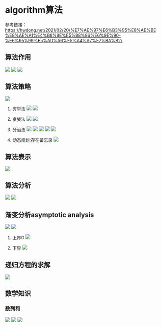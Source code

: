 # algorithm算法
参考链接：https://hwdong.net/2021/02/20/%E7%AE%97%E6%B3%95%E8%AE%BE%E8%AE%A1%E4%B8%8E%E5%88%86%E6%9E%90-%E6%95%99%E5%AD%A6%E5%A4%A7%E7%BA%B2/

## 算法作用
![](.algorithm_images/algorithm_purpose.png)
![](.algorithm_images/algorithm_purpose1.png)
![](.algorithm_images/algorithm_purpose2.png)

## 算法策略
![](.algorithm_images/algorithm_class.png)

1. 穷举法
![](.algorithm_images/example_1.png)
![](.algorithm_images/example_2.png)

2. 贪婪法
![](.algorithm_images/example_3.png)
![](.algorithm_images/example_4.png)

3. 分治法
![](.algorithm_images/divid_n_conqur.png)
![](.algorithm_images/divid__n_conqour2.png)
![](.algorithm_images/divid_n_conqour3.png)
![](.algorithm_images/example_5.png)
![](.algorithm_images/example_6.png)

4. 动态规划:存在备忘录
![](.algorithm_images/dp1.png)

## 算法表示
![](.algorithm_images/algorithm_expression.png)

## 算法分析
![](.algorithm_images/analysis_performance.png)
![](.algorithm_images/analysis2.png)

## 渐变分析asymptotic analysis
![](.algorithm_images/asymptotic_analysis.png)
![](.algorithm_images/symbol.png)

1. 上界O
![](.algorithm_images/O_symbol.png)

2. 下界
![](.algorithm_images/symbol_2.png)

## 递归方程的求解
![](.algorithm_images/iterate_result.png)

## 数学知识
### 数列和
![](.algorithm_images/number_sum.png)
![](.algorithm_images/number_sum2.png)
![](.algorithm_images/number_sum3.png)